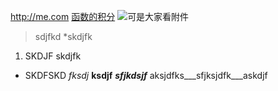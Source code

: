 <http://me.com> 
<html-shsg></html-shsg>
[函数的积分](http://me.com)
![可是大家看附件](http://me.com)
> sdjfkd
> \*skdjfk
1. SKDJF
<skdjfkda>skdjfk</ksdjfksdj>
+ SKDFSKD
*fksdj*
**ksdjf**
***sfjkdsjf***
aksjdfks___sfjksjdfk___askdjf